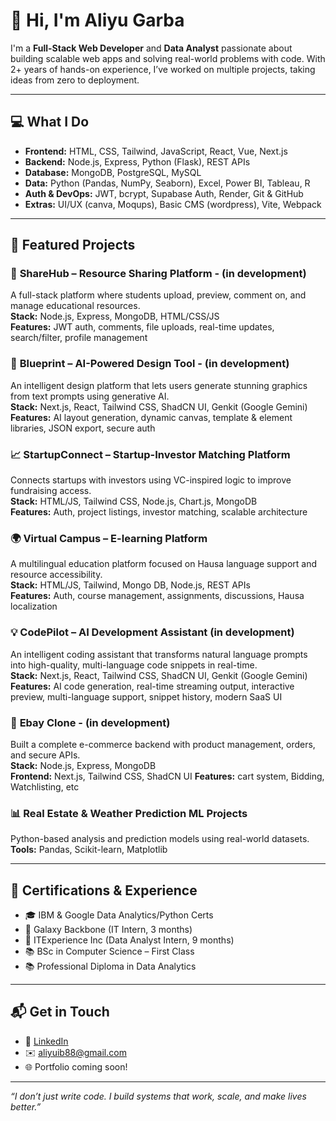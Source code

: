 # 👋 Hi, I'm Aliyu Garba

I'm a **Full-Stack Web Developer** and **Data Analyst** passionate about building scalable web apps and solving real-world problems with code. With 2+ years of hands-on experience, I’ve worked on multiple projects, taking ideas from zero to deployment.

---

## 💻 What I Do

- **Frontend:** HTML, CSS, Tailwind, JavaScript, React, Vue, Next.js  
- **Backend:** Node.js, Express, Python (Flask), REST APIs  
- **Database:** MongoDB, PostgreSQL, MySQL  
- **Data:** Python (Pandas, NumPy, Seaborn), Excel, Power BI, Tableau, R  
- **Auth & DevOps:** JWT, bcrypt, Supabase Auth, Render, Git & GitHub  
- **Extras:** UI/UX (canva, Moqups), Basic CMS (wordpress), Vite, Webpack

---

## 🚀 Featured Projects


### 🧠 **ShareHub** – Resource Sharing Platform  - (in development)
A full-stack platform where students upload, preview, comment on, and manage educational resources.  
**Stack:** Node.js, Express, MongoDB, HTML/CSS/JS  
**Features:** JWT auth, comments, file uploads, real-time updates, search/filter, profile management

### 🎨 **Blueprint** – AI-Powered Design Tool  - (in development)
An intelligent design platform that lets users generate stunning graphics from text prompts using generative AI.  
**Stack:** Next.js, React, Tailwind CSS, ShadCN UI, Genkit (Google Gemini) 
**Features:** AI layout generation, dynamic canvas, template & element libraries, JSON export, secure auth

### 📈 **StartupConnect** – Startup-Investor Matching Platform  
Connects startups with investors using VC-inspired logic to improve fundraising access.  
**Stack:** HTML/JS, Tailwind CSS, Node.js, Chart.js, MongoDB  
**Features:** Auth, project listings, investor matching, scalable architecture

### 🌍 **Virtual Campus** – E-learning Platform  
A multilingual education platform focused on Hausa language support and resource accessibility.  
**Stack:** HTML/JS, Tailwind, Mongo DB, Node.js, REST APIs  
**Features:** Auth, course management, assignments, discussions, Hausa localization

### 💡 CodePilot – AI Development Assistant  (in development)
An intelligent coding assistant that transforms natural language prompts into high-quality, multi-language code snippets in real-time.  
**Stack:** Next.js, React, Tailwind CSS, ShadCN UI, Genkit (Google Gemini)  
**Features:** AI code generation, real-time streaming output, interactive preview, multi-language support, snippet history, modern SaaS UI

### 🛒 **Ebay Clone**  - (in development)
Built a complete e-commerce backend with product management, orders, and secure APIs.  
**Stack:** Node.js, Express, MongoDB   
**Frontend:** Next.js, Tailwind CSS, ShadCN UI 
**Features:** cart system, Bidding, Watchlisting, etc

### 📊 **Real Estate & Weather Prediction ML Projects**  
Python-based analysis and prediction models using real-world datasets.  
**Tools:** Pandas, Scikit-learn, Matplotlib

---

## 🧩 Certifications & Experience

- 🎓 IBM & Google Data Analytics/Python Certs  
- 💼 Galaxy Backbone (IT Intern, 3 months)  
- 💼 ITExperience Inc (Data Analyst Intern, 9 months)  
- 📚 BSc in Computer Science – First Class 
- 📚 Professional Diploma in Data Analytics
---

## 📬 Get in Touch

- 💼 [LinkedIn](https://www.linkedin.com/in/aliyu-garba-a17830194)  
- ✉️ aliyuib88@gmail.com  
- 🌐 Portfolio coming soon!

---

_“I don’t just write code. I build systems that work, scale, and make lives better.”_
